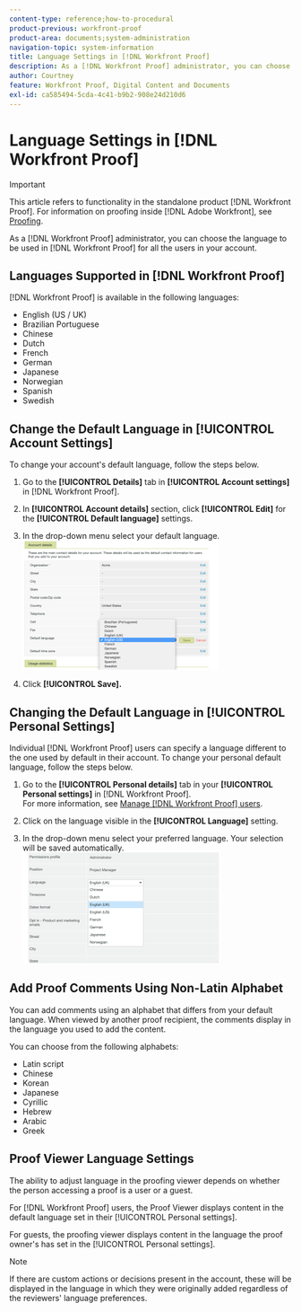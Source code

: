 ```yaml
---
content-type: reference;how-to-procedural
product-previous: workfront-proof
product-area: documents;system-administration
navigation-topic: system-information
title: Language Settings in [!DNL Workfront Proof]
description: As a [!DNL Workfront Proof] administrator, you can choose the language to be used in [!DNL Workfront Proof] for all the users in your account.
author: Courtney
feature: Workfront Proof, Digital Content and Documents
exl-id: ca585494-5cda-4c41-b9b2-908e24d210d6
---
```

# Language Settings in [!DNL Workfront Proof]

>[!IMPORTANT]
>
>This article refers to functionality in the standalone product [!DNL Workfront Proof]. For information on proofing inside [!DNL Adobe Workfront], see [Proofing](../../../review-and-approve-work/proofing/proofing.md).

As a [!DNL Workfront Proof] administrator, you can choose the language to be used in [!DNL Workfront Proof] for all the users in your account.

## Languages Supported in [!DNL Workfront Proof]

[!DNL Workfront Proof] is available in the following languages:

* English (US / UK)
* Brazilian Portuguese
* Chinese
* Dutch
* French
* German
* Japanese
* Norwegian
* Spanish
* Swedish

## Change the Default Language in [!UICONTROL Account Settings]

To change your account's default language, follow the steps below.

1. Go to the **[!UICONTROL Details]** tab in **[!UICONTROL Account settings]** in [!DNL Workfront Proof].

1. In **[!UICONTROL Account details]** section, click **[!UICONTROL Edit]** for the **[!UICONTROL Default language]** settings.

1. In the drop-down menu select your default language.
   ![account_language_setting.png](assets/account-language-setting-350x230.png)

1. Click **[!UICONTROL Save].**

## Changing the Default Language in [!UICONTROL Personal Settings]

Individual [!DNL Workfront Proof] users can specify a language different to the one used by default in their account. To change your personal default language, follow the steps below.

1. Go to the **[!UICONTROL Personal details]** tab in your **[!UICONTROL Personal settings]** in [!DNL Workfront Proof].\
   For more information, see [Manage [!DNL Workfront Proof] users](../../../workfront-proof/wp-acct-admin/account-settings/manage-wp-users.md).

1. Click on the language visible in the **[!UICONTROL Language]** setting.
1. In the drop-down menu select your preferred language. Your selection will be saved automatically.\
   ![personal_language_setting.png](assets/personal-language-setting-350x197.png)

## Add Proof Comments Using Non-Latin Alphabet

You can add comments using an alphabet that differs from your default language. When viewed by another proof recipient, the comments display in the language you used to add the content. 

You can choose from the following alphabets:

* Latin script
* Chinese
* Korean
* Japanese
* Cyrillic
* Hebrew
* Arabic
* Greek

## Proof Viewer Language Settings

The ability to adjust language in the proofing viewer depends on whether the person accessing a proof is a user or a guest.

For [!DNL Workfront Proof] users, the Proof Viewer displays content in the default language set in their [!UICONTROL Personal settings].

For guests, the proofing viewer displays content in the language the proof owner's has set in the [!UICONTROL Personal settings].

>[!NOTE]
>
>If there are custom actions or decisions present in the account, these will be displayed in the language in which they were originally added regardless of the reviewers' language preferences.
